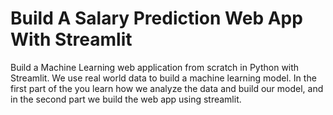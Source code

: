 # Build A Salary Prediction Web App With Streamlit

Build a Machine Learning web application from scratch in Python with Streamlit. We use real world data to build a machine learning model. In the first part of the  you learn how we analyze the data and build our model, and in the second part we build the web app using streamlit.

